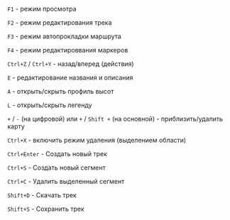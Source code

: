 <!-- markdownlint-disable-next-line first-line-heading -->
`F1` - режим просмотра

`F2` - режим редактирования трека

`F3` - режим автопрокладки маршрута

`F4` - режим редактироввания маркеров

`Ctrl+Z` / `Ctrl+Y` - назад/вперед (действия)

`E` - редактирование названия и описания

`A` - открыть/скрыть профиль высот

`L` - открыть/скрыть легенду

`+` / `-` (на цифровой) или `+` / `Shift +` (на основной) - приблизить/удалить карту

`Ctrl+X` - включить режим удаления (выделением области)

`Ctrl+Enter` - Создать новый трек

`Ctrl+S` - Создать новый сегмент

`Ctrl+C` - Удалить выделенный сегмент

`Shift+D` - Скачать трек

`Shift+S` - Сохранить трек
